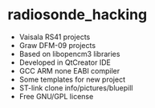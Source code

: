 # radiosonde_hacking
* Vaisala RS41 projects
* Graw DFM-09 projects
* Based on libopencm3 libraries
* Developed in QtCreator IDE
* GCC ARM none EABI compiler
* Some templates for new project
* ST-link clone info/pictures/bluepill
* Free GNU/GPL license
